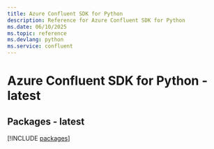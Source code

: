 ```yaml
---
title: Azure Confluent SDK for Python
description: Reference for Azure Confluent SDK for Python
ms.date: 06/10/2025
ms.topic: reference
ms.devlang: python
ms.service: confluent
---
```

# Azure Confluent SDK for Python - latest
## Packages - latest
[!INCLUDE [packages](confluent-index.md)]